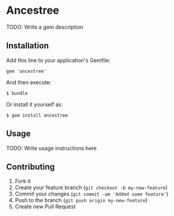 # Ancestree

TODO: Write a gem description

## Installation

Add this line to your application's Gemfile:

    gem 'ancestree'

And then execute:

    $ bundle

Or install it yourself as:

    $ gem install ancestree

## Usage

TODO: Write usage instructions here

## Contributing

1. Fork it
2. Create your feature branch (`git checkout -b my-new-feature`)
3. Commit your changes (`git commit -am 'Added some feature'`)
4. Push to the branch (`git push origin my-new-feature`)
5. Create new Pull Request

